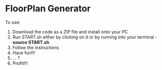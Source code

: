 # FloorPlan Generator
To use:
1) Download the code as a ZIP file and install onto your PC
2) Run START.sh either by clicking on it or by running into your terminal - **source START.sh**
3) Follow the instructions
4) Have fun!!!
5) ... ?
6) Profit!!!